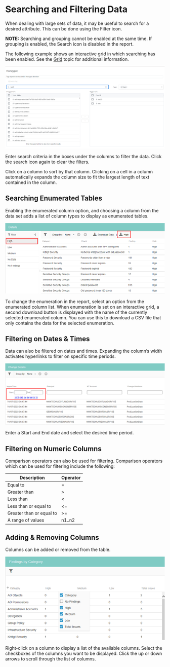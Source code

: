 # Searching and Filtering Data

When dealing with large sets of data, it may be useful to search for a desired attribute. This can be done using the Filter icon.

__NOTE:__ Searching and grouping cannot be enabled at the same time. If grouping is enabled, the Search icon is disabled in the report.

The following example shows an interactive grid in which searching has been enabled. See the [Grid](/docs/product_docs/accessanalyzer/accessanalyzer/enterpriseauditor/admin/report/wizard/widgets.md#Grid) topic for additional information.

![Search](/static/img/product_docs/threatprevention/threatprevention/reportingmodule/configuration/integrations/search.png)

Enter search criteria in the boxes under the columns to filter the data. Click the search icon again to clear the filters.

Click on a column to sort by that column. Clicking on a cell in a column automatically expands the column size to fit the largest length of text contained in the column.

## Searching Enumerated Tables

Enabling the enumerated column option, and choosing a column from the data set adds a list of column types to display as enumerated tables.

![Enumerated Table](/static/img/product_docs/accessanalyzer/accessanalyzer/enterpriseauditor/admin/report/interactivegrids/enumerated.png)

To change the enumeration in the report, select an option from the enumerated column list. When enumeration is set on an interactive grid, a second download button is displayed with the name of the currently selected enumerated column. You can use this to download a CSV file that only contains the data for the selected enumeration.

## Filtering on Dates & Times

Data can also be filtered on dates and times. Expanding the column’s width activates hyperlinks to filter on specific time periods.

![Date column filter](/static/img/product_docs/accessanalyzer/accessanalyzer/enterpriseauditor/admin/report/interactivegrids/datefilter.png)

Enter a Start and End date and select the desired time period.

## Filtering on Numeric Columns

Comparison operators can also be used for filtering. Comparison operators which can be used for filtering include the following:

| Description | Operator |
| --- | --- |
| Equal to | = |
| Greater than | > |
| Less than | < |
| Less than or equal to | <= |
| Greater than or equal to | >= |
| A range of values | n1..n2 |

## Adding & Removing Columns

Columns can be added or removed from the table.

![Add and remove columns](/static/img/product_docs/accessanalyzer/accessanalyzer/enterpriseauditor/admin/report/interactivegrids/addremovecolumns.png)

Right-click on a column to display a list of the available columns. Select the checkboxes of the columns you want to be displayed. Click the up or down arrows to scroll through the list of columns.
